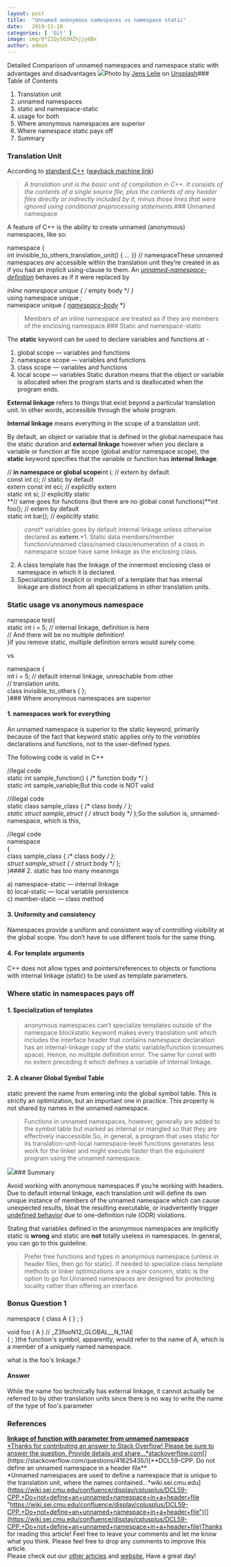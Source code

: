```yaml
---
layout:	post
title:	"Unnamed anonymous namespaces vs namespace static"
date:	2019-11-10
categories: [ 'Git' ]
image: img/0*Z2Qy5Q3HZhjjy6Bx
author: admin
---
```


  Detailed Comparison of unnamed namespaces and namespace static with advantages and disadvantages   ![](/img/0*Z2Qy5Q3HZhjjy6Bx)Photo by [Jens Lelie](https://unsplash.com/@leliejens?utm_source=medium&utm_medium=referral) on [Unsplash](https://unsplash.com?utm_source=medium&utm_medium=referral)### Table of Contents

1. Translation unit  
2. unnamed namespaces  
3. static and namespace-static  
4. usage for both  
5. Where anonymous namespaces are superior  
6. Where namespace static pays off  
7. Summary

### Translation Unit

According to [standard C++](http://www.efnetcpp.org/wiki/ISO/IEC_14882) ([wayback machine link](http://web.archive.org/web/20070403232333/http://www.efnetcpp.org/wiki/ISO/IEC_14882))


> *A translation unit is the basic unit of compilation in C++. It consists of the contents of a single source file, plus the contents of any header files directly or indirectly included by it, minus those lines that were ignored using conditional preprocessing statements.*### Unnamed namespace

A feature of C++ is the ability to create unnamed (anonymous) namespaces, like so:

namespace {  
 int invisible\_to\_others\_translation\_unit() { ... }} // namespaceThese unnamed namespaces *are* accessible within the translation unit they’re created in as if you had an implicit using-clause to them. An [*unnamed-namespace-definition*](http://eel.is/c++draft/namespace.def#nt:unnamed-namespace-definition) behaves as if it were replaced by

*inline namespace unique *{* /* empty body */ *}*  
using namespace unique *;*  
namespace unique *{* *[*namespace-body*](http://eel.is/c++draft/namespace.def#nt:namespace-body)* *}
> Members of an inline namespace are treated as if they are members of the enclosing namespace.### Static and namespace-static

The **static** keyword can be used to declare variables and functions at -

1. global scope — variables and functions
2. namespace scope — variables and functions
3. class scope — variables and functions
4. local scope — variables
Static duration means that the object or variable is allocated when the program starts and is deallocated when the program ends.

**External linkage** refers to things that exist beyond a particular translation unit. In other words, accessible through the whole program.

**Internal linkage** means everything in the scope of a translation unit.

By default, an object or variable that is defined in the global namespace has the static duration and **external linkage** however when you declare a variable or function at file scope (global and/or namespace scope), the **static** keyword specifies that the variable or function has **internal linkage**.

// **in namespace or global scope**int i; // extern by default  
const int ci; // static by default  
extern const int eci; // explicitly extern  
static int si; // explicitly static  
**// same goes for functions (but there are no global const functions)**int foo(); // extern by default  
static int bar(); // explicitly static
> *const** variables goes by default internal linkage unless otherwise declared as **extern**.*1. Static data members/member function/unnamed class/named class/enumeration of a class in namespace scope have same linkage as the enclosing class.
2. A class template has the linkage of the innermost enclosing class or namespace in which it is declared.
3. Specializations (explicit or implicit) of a template that has internal linkage are distinct from all specializations in other translation units.
### Static usage vs anonymous namespace

namespace test{  
 static int i = 5; // internal linkage, definition is here  
 // And there will be no multiple definition!  
}if you remove static, multiple definition errors would surely come.

vs

namespace {  
 int i = 5; // default internal linkage, unreachable from other   
 // translation units.  
 class invisible\_to\_others { };  
}### Where anonymous namespaces are superior

#### 1. namespaces work for everything

An unnamed namespace is superior to the static keyword, primarily because of the fact that keyword static applies only to the *variables* declarations and functions, not to the user-defined *types*.

The following code is valid in C++

 //legal code  
 static int sample\_function() { /* function body */ }  
 static int sample\_variable;But this code is NOT valid

//illegal code  
 static class sample\_class { /* class body */ };  
 static struct sample\_struct { /* struct body */ };So the solution is, unnamed-namespace, which is this,

 //legal code  
 namespace   
 {   
 class sample\_class { /* class body */ };  
 struct sample\_struct { /* struct body */ };  
 }#### 2. static has too many meanings

a) namespace-static — internal linkage  
b) local-static — local variable persistence  
c) member-static — class method

#### 3. Uniformity and consistency

Namespaces provide a uniform and consistent way of controlling visibility at the global scope. You don’t have to use different tools for the same thing.

#### 4. For template arguments

C++ does not allow types and pointers/references to objects or functions with internal linkage (static) to be used as template parameters.

### Where static in namespaces pays off

#### 1. Specialization of templates


> anonymous namespaces can’t specialize templates outside of the namespace blockstatic keyword makes every translation unit which includes the interface header that contains namespace declaration has an internal-linkage copy of the static variable/function (consumes space). Hence, no multiple definition error. The same for const with no extern preceding it which defines a variable of internal linkage.

#### 2. A cleaner Global Symbol Table

static prevent the name from entering into the global symbol table. This is strictly an optimization, but an important one in practice. This property is not shared by names in the unnamed namespace.


> Functions in unnamed namespaces, however, generally are added to the symbol table but marked as internal or mangled so that they are effectively inaccessible.So, in general, a program that uses static for its translation-unit-local namespace-level functions generates less work for the linker and might execute faster than the equivalent program using the unnamed namespace.

![](/img/0*EHATWzKSD1maPiFs.gif)### Summary

Avoid working with anonymous namespaces if you’re working with headers. Due to default internal linkage, each translation unit will define its own unique instance of members of the unnamed namespace which can cause unexpected results, bloat the resulting executable, or inadvertently trigger [undefined behavior](https://wiki.sei.cmu.edu/confluence/display/cplusplus/BB.+Definitions#BB.Definitions-undefinedbehavior) due to one-definition rule (ODR) violations.

Stating that variables defined in the anonymous namespaces are implicitly static is **wrong** and static are **not** totally useless in namespaces. In general, you can go to this guideline.


> Prefer free functions and types in anonymous namespace (unless in header files, then go for static).
> If needed to specialize class template methods or linker optimizations are a major concern, static is the option to go for.Unnamed namespaces are designed for protecting locality rather than offering an interface.

### Bonus Question 1

namespace { class A { } ; }  
  
void foo ( A ) // \_Z3fooN12\_GLOBAL\_\_N\_11AE  
{ ; }the function's symbol, apparently, would refer to the name of A, which is a member of a uniquely named namespace.

what is the foo's linkage.?

#### Answer

While the name foo technically has external linkage, it cannot actually be referred to by other translation units since there is no way to write the name of the type of foo's parameter

### References

[**linkage of function with parameter from unnamed namespace**  
*Thanks for contributing an answer to Stack Overflow! Please be sure to answer the question. Provide details and share…*stackoverflow.com](https://stackoverflow.com/questions/41625435/ "https://stackoverflow.com/questions/41625435/")[](https://stackoverflow.com/questions/41625435/)[**DCL59-CPP. Do not define an unnamed namespace in a header file**  
*Unnamed namespaces are used to define a namespace that is unique to the translation unit, where the names contained…*wiki.sei.cmu.edu](https://wiki.sei.cmu.edu/confluence/display/cplusplus/DCL59-CPP.+Do+not+define+an+unnamed+namespace+in+a+header+file "https://wiki.sei.cmu.edu/confluence/display/cplusplus/DCL59-CPP.+Do+not+define+an+unnamed+namespace+in+a+header+file")[](https://wiki.sei.cmu.edu/confluence/display/cplusplus/DCL59-CPP.+Do+not+define+an+unnamed+namespace+in+a+header+file)Thanks for reading this article! Feel free to leave your comments and let me know what you think. Please feel free to drop any comments to improve this article.  
Please check out our [other articles](https://techmunching.com) and [website](https://techmunching.com), Have a great day!

  
